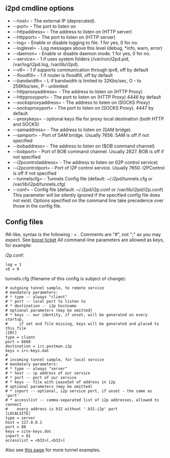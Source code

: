 i2pd cmdline options
--------------------

* --host=               - The external IP (deprecated). 
* --port=               - The port to listen on
* --httpaddress=        - The address to listen on (HTTP server)
* --httpport=           - The port to listen on (HTTP server)
* --log=                - Enable or disable logging to file. 1 for yes, 0 for no.
* --loglevel=           - Log messages above this level (debug, *info, warn, error)
* --daemon=             - Enable or disable daemon mode. 1 for yes, 0 for no.
* --service=            - 1 if uses system folders (/var/run/i2pd.pid, /var/log/i2pd.log, /var/lib/i2pd).
* --v6=                 - 1 if supports communication through ipv6, off by default
* --floodfill=          - 1 if router is floodfill, off by default
* --bandwidth=          - L if bandwidth is limited to 32Kbs/sec, O - to 256Kbs/sec, P - unlimited
* --httpproxyaddress=   - The address to listen on (HTTP Proxy)
* --httpproxyport=      - The port to listen on (HTTP Proxy) 4446 by default
* --socksproxyaddress=  - The address to listen on (SOCKS Proxy)
* --socksproxyport=     - The port to listen on (SOCKS Proxy). 4447 by default
* --proxykeys=          - optional keys file for proxy local destination (both HTTP and SOCKS)
* --samaddress=         - The address to listen on (SAM bridge)
* --samport=            - Port of SAM bridge. Usually 7656. SAM is off if not specified
* --bobaddress=         - The address to listen on (BOB command channel)
* --bobport=            - Port of BOB command channel. Usually 2827. BOB is off if not specified
* --i2pcontroladdress=  - The address to listen on (I2P control service)
* --i2pcontrolport=     - Port of I2P control service. Usually 7650. I2PControl is off if not specified
* --tunnelscfg=         - Tunnels Config file (default: ~/.i2pd/tunnels.cfg or /var/lib/i2pd/tunnels.cfg)
* --conf=               - Config file (default: ~/.i2pd/i2p.conf or /var/lib/i2pd/i2p.conf)
                          This parameter will be silently ignored if the specified config file does not exist.
                          Options specified on the command line take precedence over those in the config file.

Config files
------------

INI-like, syntax is the following : <key> = <value>.
Comments are "#", not ";" as you may expect. See [boost ticket](https://svn.boost.org/trac/boost/ticket/808)
All command-line parameters are allowed as keys, for example:

i2p.conf:

    log = 1
    v6 = 0

tunnels.cfg (filename of this config is subject of change):

    # outgoing tunnel sample, to remote service
    # mandatory parameters:
    # * type -- always "client"
    # * port -- local port to listen to
    # * destination -- i2p hostname
    # optional parameters (may be omitted)
    # * keys -- our identity, if unset, will be generated on every startup,
    #     if set and file missing, keys will be generated and placed to this file
    [IRC]
    type = client
    port = 6668
    destination = irc.postman.i2p
    keys = irc-keys.dat
    #
    # incoming tunnel sample, for local service
    # mandatory parameters:
    # * type -- always "server"
    # * host -- ip address of our service
    # * port -- port of our service
    # * keys -- file with LeaseSet of address in i2p
    # optional parameters (may be omitted)
    # * inport -- optional, i2p service port, if unset - the same as 'port'
    # * accesslist -- comma-separated list of i2p addresses, allowed to connect
    #    every address is b32 without '.b32.i2p' part
    [LOCALSITE]
    type = server
    host = 127.0.0.1
    port = 80
    keys = site-keys.dat
    inport = 81
    accesslist = <b32>[,<b32>]

Also see [this page](https://github.com/PurpleI2P/i2pd/wiki/tunnels.cfg) for more tunnel examples.
